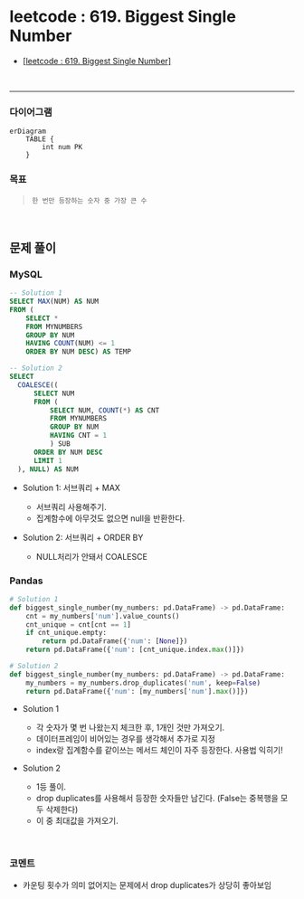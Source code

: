 # leetcode : 619. Biggest Single Number
* [[leetcode : 619. Biggest Single Number]](https://leetcode.com/problems/biggest-single-number/description/)
<br>

---

### **다이어그램**
```mermaid
erDiagram
    TABLE {
        int num PK
    }
```

### **목표**
> `한 번만 등장하는 숫자 중 가장 큰 수`

<br>

## 문제 풀이

### **MySQL**
```SQL
-- Solution 1
SELECT MAX(NUM) AS NUM
FROM (
    SELECT *
    FROM MYNUMBERS
    GROUP BY NUM
    HAVING COUNT(NUM) <= 1
    ORDER BY NUM DESC) AS TEMP

-- Solution 2
SELECT 
  COALESCE((
      SELECT NUM
      FROM (
          SELECT NUM, COUNT(*) AS CNT
          FROM MYNUMBERS
          GROUP BY NUM
          HAVING CNT = 1
          ) SUB
      ORDER BY NUM DESC
      LIMIT 1
  ), NULL) AS NUM
```

* Solution 1: 서브쿼리 + MAX
  * 서브쿼리 사용해주기.
  * 집계함수에 아무것도 없으면 null을 반환한다.
  
* Solution 2: 서브쿼리 + ORDER BY
  * NULL처리가 안돼서 COALESCE

### **Pandas**
```python
# Solution 1
def biggest_single_number(my_numbers: pd.DataFrame) -> pd.DataFrame:
    cnt = my_numbers['num'].value_counts()
    cnt_unique = cnt[cnt == 1]
    if cnt_unique.empty:
        return pd.DataFrame({'num': [None]})
    return pd.DataFrame({'num': [cnt_unique.index.max()]})

# Solution 2
def biggest_single_number(my_numbers: pd.DataFrame) -> pd.DataFrame:
    my_numbers = my_numbers.drop_duplicates('num', keep=False)
    return pd.DataFrame({'num': [my_numbers['num'].max()]})
```

* Solution 1
  * 각 숫자가 몇 번 나왔는지 체크한 후, 1개인 것만 가져오기.
  * 데이터프레임이 비어있는 경우를 생각해서 추가로 지정
  * index랑 집계함수를 같이쓰는 메서드 체인이 자주 등장한다. 사용법 익히기!

* Solution 2
  * 1등 풀이.
  * drop duplicates를 사용해서 등장한 숫자들만 남긴다. (False는 중복행을 모두 삭제한다)
  * 이 중 최대값을 가져오기.
  
<br>

### **코멘트**
* 카운팅 횟수가 의미 없어지는 문제에서 drop duplicates가 상당히 좋아보임